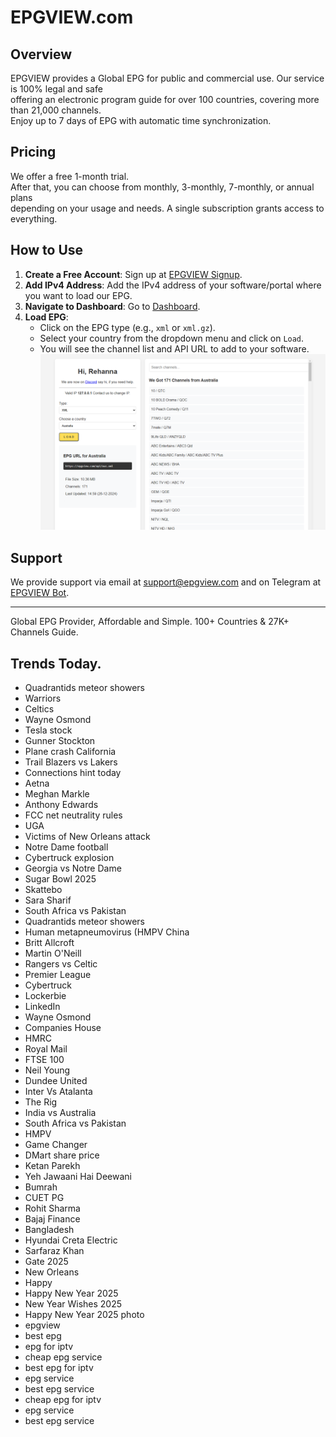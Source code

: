 # EPGVIEW.com



## Overview
EPGVIEW provides a Global EPG for public and commercial use. Our service is 100% legal and safe\
offering an electronic program guide for over 100 countries, covering more than 21,000 channels.\
Enjoy up to 7 days of EPG with automatic time synchronization.

## Pricing
We offer a free 1-month trial. \
After that, you can choose from monthly, 3-monthly, 7-monthly, or annual plans \
depending on your usage and needs. A single subscription grants access to everything.

## How to Use
1. **Create a Free Account**: Sign up at [EPGVIEW Signup](https://epgview.com/signup.php).
2. **Add IPv4 Address**: Add the IPv4 address of your software/portal where you want to load our EPG.
3. **Navigate to Dashboard**: Go to [Dashboard](https://epgview.com/dashboard.php).
4. **Load EPG**:
   - Click on the EPG type (e.g., `xml` or `xml.gz`).
   - Select your country from the dropdown menu and click on `Load`.
   - You will see the channel list and API URL to add to your software.
![EPGVIEW](img/dashboard.png)
## Support
We provide support via email at [support@epgview.com](mailto:support@epgview.com) and on Telegram at [EPGVIEW Bot](https://t.me/epgview_bot).

---

Global EPG Provider, Affordable and Simple. 100+ Countries & 27K+ Channels Guide.

## Trends Today.

- Quadrantids meteor showers
- Warriors
- Celtics
- Wayne Osmond
- Tesla stock
- Gunner Stockton
- Plane crash California
- Trail Blazers vs Lakers
- Connections hint today
- Aetna
- Meghan Markle
- Anthony Edwards
- FCC net neutrality rules
- UGA
- Victims of New Orleans attack
- Notre Dame football
- Cybertruck explosion
- Georgia vs Notre Dame
- Sugar Bowl 2025
- Skattebo
- Sara Sharif
- South Africa vs Pakistan
- Quadrantids meteor showers
- Human metapneumovirus (HMPV China
- Britt Allcroft
- Martin O'Neill
- Rangers vs Celtic
- Premier League
- Cybertruck
- Lockerbie
- LinkedIn
- Wayne Osmond
- Companies House
- HMRC
- Royal Mail
- FTSE 100
- Neil Young
- Dundee United
- Inter Vs Atalanta
- The Rig
- India vs Australia
- South Africa vs Pakistan
- HMPV
- Game Changer
- DMart share price
- Ketan Parekh
- Yeh Jawaani Hai Deewani
- Bumrah
- CUET PG
- Rohit Sharma
- Bajaj Finance
- Bangladesh
- Hyundai Creta Electric
- Sarfaraz Khan
- Gate 2025
- New Orleans
- Happy
- Happy New Year 2025
- New Year Wishes 2025
- Happy New Year 2025 photo
- epgview
- best epg
- epg for iptv
- cheap epg service
- best epg for iptv
- epg service
- best epg service
- cheap epg for iptv
- epg service
- best epg service
